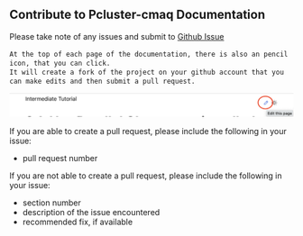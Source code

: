 ## Contribute to Pcluster-cmaq Documentation

Please take note of any issues and submit to <a href="https://github.com/lizadams/pcluster-cmaq/issues">Github Issue</a>

```{note}
At the top of each page of the documentation, there is also an pencil icon, that you can click.
It will create a fork of the project on your github account that you can make edits and then submit a pull request.
```
![Figure with Pencil: Edit this Page Icon](./Edit_this_page_icon.png)

If you are able to create a pull request, please include the following in your issue:

* pull request number

If you are not able to create a pull request, please include the following in your issue:

* section number
* description of the issue encountered
* recommended fix, if available


